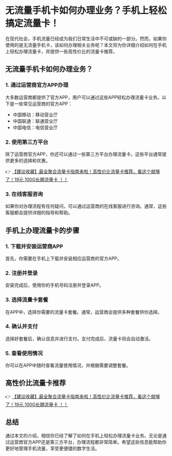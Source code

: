 # 无流量手机卡如何办理业务？手机上轻松搞定流量卡！

在现代社会，手机流量已经成为我们日常生活中不可或缺的一部分。然而，如果你使用的是无流量手机卡，该如何办理相关业务呢？本文将为你详细介绍如何在手机上轻松办理流量卡，并提供一些高性价比的流量卡推荐。

## 无流量手机卡如何办理业务？

### 1. 通过运营商官方APP办理
大多数运营商都提供了官方APP，用户可以通过这些APP轻松办理流量卡业务。以下是一些常见运营商的官方APP：
- 中国移动：移动营业厅
- 中国联通：联通营业厅
- 中国电信：电信营业厅

### 2. 使用第三方平台
除了运营商官方APP，你还可以通过一些第三方平台办理流量卡。这些平台通常提供更多的选择和优惠。

👉 [【建议收藏】最全聚合流量卡指南来啦！高性价比流量卡推荐，看这个就够了！19元 100G长期流量卡 ！！](https://bit.ly/Liuliangka)

### 3. 在线客服咨询
如果你对办理流程有任何疑问，可以通过运营商的在线客服进行咨询。通常，这些客服都会提供详细的指导和帮助。

## 手机上办理流量卡的步骤

### 1. 下载并安装运营商APP
首先，你需要在手机上下载并安装相应运营商的官方APP。

### 2. 注册并登录
安装完成后，使用你的手机号码注册并登录APP。

### 3. 选择流量卡套餐
在APP中，选择你需要的流量卡套餐。通常，运营商会提供多种套餐供你选择。

### 4. 确认并支付
选择好套餐后，确认信息并进行支付。支付完成后，流量卡将会自动激活。

### 5. 查看使用情况
你可以在APP中随时查看流量使用情况，并根据需要调整套餐。

## 高性价比流量卡推荐

👉 [【建议收藏】最全聚合流量卡指南来啦！高性价比流量卡推荐，看这个就够了！19元 100G长期流量卡 ！！](https://bit.ly/Liuliangka)

## 总结
通过本文的介绍，相信你已经了解了如何在手机上轻松办理流量卡业务。无论是通过运营商官方APP还是第三方平台，办理流程都非常简单。希望这些信息能帮助你更好地管理手机流量，享受更便捷的数字生活。
